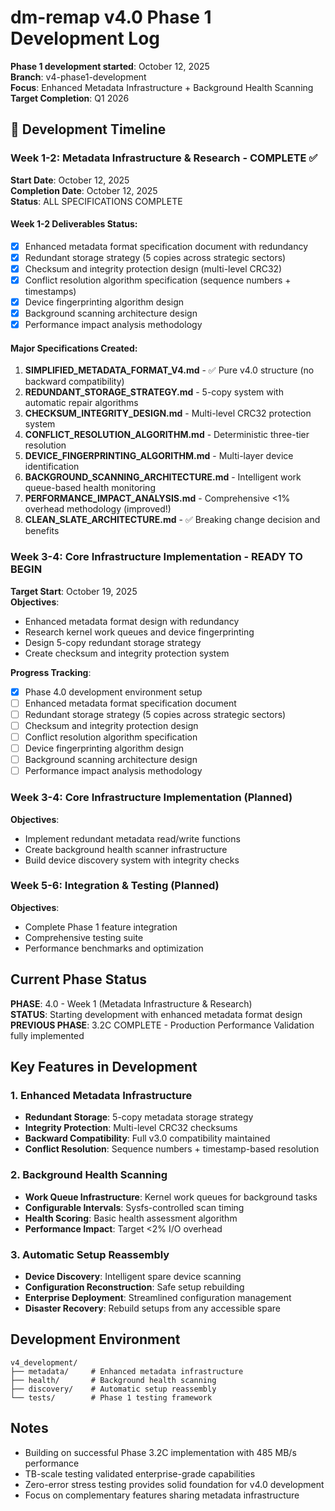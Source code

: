 # dm-remap v4.0 Phase 1 Development Log

**Phase 1 development started**: October 12, 2025  
**Branch**: v4-phase1-development  
**Focus**: Enhanced Metadata Infrastructure + Background Health Scanning  
**Target Completion**: Q1 2026

## 📅 Development Timeline

### Week 1-2: Metadata Infrastructure & Research - COMPLETE ✅
**Start Date**: October 12, 2025  
**Completion Date**: October 12, 2025  
**Status**: ALL SPECIFICATIONS COMPLETE

#### Week 1-2 Deliverables Status:
- [x] Enhanced metadata format specification document with redundancy
- [x] Redundant storage strategy (5 copies across strategic sectors)  
- [x] Checksum and integrity protection design (multi-level CRC32)
- [x] Conflict resolution algorithm specification (sequence numbers + timestamps)
- [x] Device fingerprinting algorithm design
- [x] Background scanning architecture design
- [x] Performance impact analysis methodology

#### Major Specifications Created:
1. **SIMPLIFIED_METADATA_FORMAT_V4.md** - ✅ Pure v4.0 structure (no backward compatibility)
2. **REDUNDANT_STORAGE_STRATEGY.md** - 5-copy system with automatic repair algorithms
3. **CHECKSUM_INTEGRITY_DESIGN.md** - Multi-level CRC32 protection system
4. **CONFLICT_RESOLUTION_ALGORITHM.md** - Deterministic three-tier resolution
5. **DEVICE_FINGERPRINTING_ALGORITHM.md** - Multi-layer device identification
6. **BACKGROUND_SCANNING_ARCHITECTURE.md** - Intelligent work queue-based health monitoring
7. **PERFORMANCE_IMPACT_ANALYSIS.md** - Comprehensive <1% overhead methodology (improved!)
8. **CLEAN_SLATE_ARCHITECTURE.md** - ✅ Breaking change decision and benefits

### Week 3-4: Core Infrastructure Implementation - READY TO BEGIN
**Target Start**: October 19, 2025  
**Objectives**: 
- Enhanced metadata format design with redundancy
- Research kernel work queues and device fingerprinting
- Design 5-copy redundant storage strategy
- Create checksum and integrity protection system

**Progress Tracking**:
- [x] Phase 4.0 development environment setup
- [ ] Enhanced metadata format specification document
- [ ] Redundant storage strategy (5 copies across strategic sectors)
- [ ] Checksum and integrity protection design
- [ ] Conflict resolution algorithm specification
- [ ] Device fingerprinting algorithm design
- [ ] Background scanning architecture design
- [ ] Performance impact analysis methodology

### Week 3-4: Core Infrastructure Implementation (Planned)
**Objectives**: 
- Implement redundant metadata read/write functions
- Create background health scanner infrastructure
- Build device discovery system with integrity checks

### Week 5-6: Integration & Testing (Planned)
**Objectives**:
- Complete Phase 1 feature integration
- Comprehensive testing suite
- Performance benchmarks and optimization

## Current Phase Status
**PHASE**: 4.0 - Week 1 (Metadata Infrastructure & Research)  
**STATUS**: Starting development with enhanced metadata format design  
**PREVIOUS PHASE**: 3.2C COMPLETE - Production Performance Validation fully implemented

## Key Features in Development

### 1. Enhanced Metadata Infrastructure
- **Redundant Storage**: 5-copy metadata storage strategy
- **Integrity Protection**: Multi-level CRC32 checksums
- **Backward Compatibility**: Full v3.0 compatibility maintained
- **Conflict Resolution**: Sequence numbers + timestamp-based resolution

### 2. Background Health Scanning
- **Work Queue Infrastructure**: Kernel work queues for background tasks
- **Configurable Intervals**: Sysfs-controlled scan timing
- **Health Scoring**: Basic health assessment algorithm
- **Performance Impact**: Target <2% I/O overhead

### 3. Automatic Setup Reassembly
- **Device Discovery**: Intelligent spare device scanning
- **Configuration Reconstruction**: Safe setup rebuilding
- **Enterprise Deployment**: Streamlined configuration management
- **Disaster Recovery**: Rebuild setups from any accessible spare

## Development Environment
```
v4_development/
├── metadata/     # Enhanced metadata infrastructure
├── health/       # Background health scanning
├── discovery/    # Automatic setup reassembly
└── tests/        # Phase 1 testing framework
```

## Notes
- Building on successful Phase 3.2C implementation with 485 MB/s performance
- TB-scale testing validated enterprise-grade capabilities
- Zero-error stress testing provides solid foundation for v4.0 development
- Focus on complementary features sharing metadata infrastructure